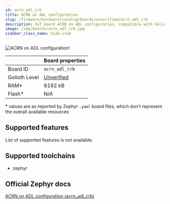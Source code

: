 ```yaml
---
id: acrn_adl_crb
title: ACRN on ADL configuration
slug: /firmware/hardware/catalog/boards/unverified/acrn_adl_crb
description: IoT board ACRN on ADL configuration, compatible with Golioth at unverified level.
image: /img/boards/acrn_adl_crb.jpg
sidebar_class_name: hide-item
---
```


[//]: # (This is an auto-generated file, do not edit! Changes to it will be lost upon re-generation)

![ACRN on ADL configuration!](/img/boards/acrn_adl_crb.jpg "ACRN on ADL configuration")

|                | Board properties     |
| -------------  | -------------------- |
| Board ID       | `acrn_adl_crb` |
| Golioth Level  | [Unverified](/firmware/hardware#unverified-boards) |
| RAM*           | 8192 kB |
| Flash*         | N/A |

\* values are as reported by Zephyr `.yaml` board files, which don't represent the overall available resources



## Supported features

List of supported features is not available.

## Supported toolchains

* zephyr

## Official Zephyr docs

[ACRN on ADL configuration (acrn_adl_crb)](https://docs.zephyrproject.org/latest/boards/acrn/acrn/doc/index.html)
